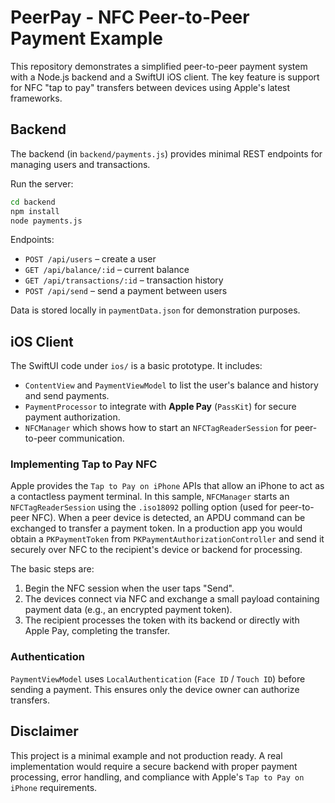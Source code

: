 # PeerPay - NFC Peer-to-Peer Payment Example

This repository demonstrates a simplified peer-to-peer payment system with a Node.js backend and a SwiftUI iOS client. The key feature is support for NFC "tap to pay" transfers between devices using Apple's latest frameworks.

## Backend

The backend (in `backend/payments.js`) provides minimal REST endpoints for managing users and transactions.

Run the server:

```bash
cd backend
npm install
node payments.js
```

Endpoints:

- `POST /api/users` – create a user
- `GET /api/balance/:id` – current balance
- `GET /api/transactions/:id` – transaction history
- `POST /api/send` – send a payment between users

Data is stored locally in `paymentData.json` for demonstration purposes.

## iOS Client

The SwiftUI code under `ios/` is a basic prototype. It includes:

- `ContentView` and `PaymentViewModel` to list the user's balance and history and send payments.
- `PaymentProcessor` to integrate with **Apple Pay** (`PassKit`) for secure payment authorization.
- `NFCManager` which shows how to start an `NFCTagReaderSession` for peer-to-peer communication.

### Implementing Tap to Pay NFC

Apple provides the `Tap to Pay on iPhone` APIs that allow an iPhone to act as a contactless payment terminal. In this sample, `NFCManager` starts an `NFCTagReaderSession` using the `.iso18092` polling option (used for peer-to-peer NFC). When a peer device is detected, an APDU command can be exchanged to transfer a payment token. In a production app you would obtain a `PKPaymentToken` from `PKPaymentAuthorizationController` and send it securely over NFC to the recipient's device or backend for processing.

The basic steps are:

1. Begin the NFC session when the user taps "Send".
2. The devices connect via NFC and exchange a small payload containing payment data (e.g., an encrypted payment token).
3. The recipient processes the token with its backend or directly with Apple Pay, completing the transfer.

### Authentication

`PaymentViewModel` uses `LocalAuthentication` (`Face ID` / `Touch ID`) before sending a payment. This ensures only the device owner can authorize transfers.

## Disclaimer

This project is a minimal example and not production ready. A real implementation would require a secure backend with proper payment processing, error handling, and compliance with Apple's `Tap to Pay on iPhone` requirements.
